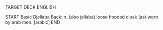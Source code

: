 TARGET DECK
ENGLISH

START
Basic
Djellaba
Back: n. (also jellaba) loose hooded cloak (as) worn by arab men. [arabic]
END
